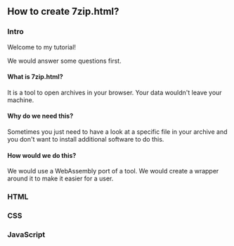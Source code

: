 ## How to create 7zip.html?

### Intro

Welcome to my tutorial!

We would answer some questions first.

#### What is 7zip.html?

It is a tool to open archives in your browser. Your data wouldn't leave your machine.

#### Why do we need this?

Sometimes you just need to have a look at a specific file in your archive and you don't want to install additional software to do this.

#### How would we do this?

We would use a WebAssembly port of a tool. We would create a wrapper around it to make it easier for a user.

### HTML

### CSS

### JavaScript
